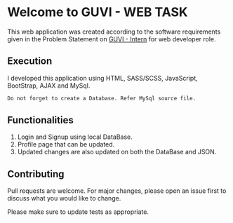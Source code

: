 # Welcome to GUVI - WEB TASK

This web application was created according to the software requirements given in the Problem Statement on [GUVI - Intern](https://www.guvi.in/intern) for web developer role.

## Execution

I developed this application using HTML, SASS/SCSS, JavaScript, BootStrap, AJAX and MySql.
```bash
Do not forget to create a Database. Refer MySql source file. 
```

## Functionalities
1) Login and Signup using local DataBase.
2) Profile page that can be updated.
3) Updated changes are also updated on both the DataBase and JSON.

## Contributing
Pull requests are welcome. For major changes, please open an issue first to discuss what you would like to change.

Please make sure to update tests as appropriate.
